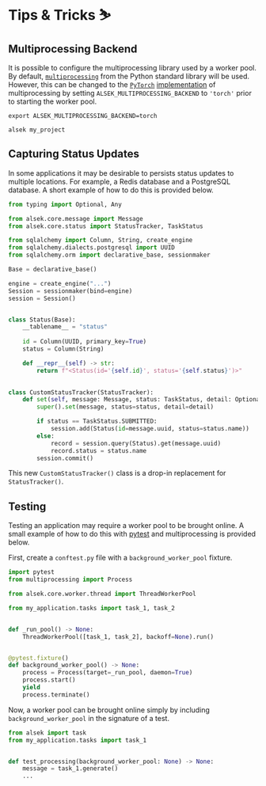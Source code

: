 # Tips & Tricks ⛷️

## Multiprocessing Backend

It is possible to configure the multiprocessing library used by a worker pool.
By default, [`multiprocessing`](https://docs.python.org/3/library/multiprocessing.html) from 
the Python standard library will be used. However, this can be changed to the [`PyTorch`](https://pytorch.org)
[implementation](https://pytorch.org/docs/stable/multiprocessing.html) of multiprocessing
by setting `ALSEK_MULTIPROCESSING_BACKEND` to `'torch'` prior to starting the worker pool.

```shell
export ALSEK_MULTIPROCESSING_BACKEND=torch

alsek my_project
```

## Capturing Status Updates

In some applications it may be desirable to persists status updates 
to multiple locations. For example, a Redis database and a PostgreSQL database.
A short example of how to do this is provided below.

```python
from typing import Optional, Any

from alsek.core.message import Message
from alsek.core.status import StatusTracker, TaskStatus

from sqlalchemy import Column, String, create_engine
from sqlalchemy.dialects.postgresql import UUID
from sqlalchemy.orm import declarative_base, sessionmaker

Base = declarative_base()

engine = create_engine("...")
Session = sessionmaker(bind=engine)
session = Session()


class Status(Base):
    __tablename__ = "status"
    
    id = Column(UUID, primary_key=True)
    status = Column(String)

    def __repr__(self) -> str:
        return f"<Status(id='{self.id}', status='{self.status}')>"

    
class CustomStatusTracker(StatusTracker):
    def set(self, message: Message, status: TaskStatus, detail: Optional[Any] = None) -> None:
        super().set(message, status=status, detail=detail)

        if status == TaskStatus.SUBMITTED:
            session.add(Status(id=message.uuid, status=status.name))
        else:
            record = session.query(Status).get(message.uuid)
            record.status = status.name
        session.commit()
```

This new `CustomStatusTracker()` class is a drop-in replacement for `StatusTracker()`.

## Testing

Testing an application may require a worker pool to be brought online.
A small example of how to do this with [pytest](https://docs.pytest.org/en/stable) 
and multiprocessing is provided below.

First, create a `conftest.py` file with a `background_worker_pool` fixture.

```python
import pytest
from multiprocessing import Process

from alsek.core.worker.thread import ThreadWorkerPool

from my_application.tasks import task_1, task_2


def _run_pool() -> None:
    ThreadWorkerPool([task_1, task_2], backoff=None).run()


@pytest.fixture()
def background_worker_pool() -> None:
    process = Process(target=_run_pool, daemon=True)
    process.start()
    yield
    process.terminate()
```

Now, a worker pool can be brought online simply by including
`background_worker_pool` in the signature of a test.

```python
from alsek import task
from my_application.tasks import task_1


def test_processing(background_worker_pool: None) -> None:
    message = task_1.generate()
    ...
```
